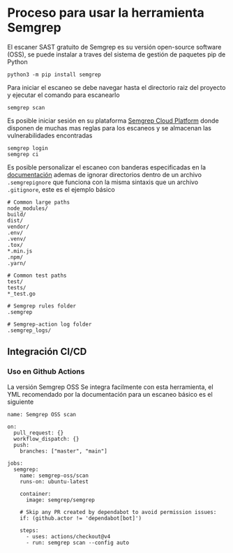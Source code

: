 # Proceso para usar la herramienta Semgrep

El escaner SAST gratuito de Semgrep es su versión open-source software (OSS), se puede instalar a traves del sistema de gestión de paquetes pip de Python

```
python3 -m pip install semgrep
```

Para iniciar el escaneo se debe navegar hasta el directorio raiz del proyecto y ejecutar el comando para escanearlo

```
semgrep scan
```

Es posible iniciar sesión en su plataforma [Semgrep Cloud Platform](https://semgrep.dev/login/) donde disponen de muchas mas reglas para los escaneos y se almacenan las vulnerabilidades encontradas

```
semgrep login
semgrep ci
```

Es posible personalizar el escaneo con banderas especificadas en la [documentación](https://semgrep.dev/docs/cli-reference-oss/) ademas de ignorar directorios dentro de un archivo ```.semgrepignore``` que funciona con la misma sintaxis que un archivo ```.gitignore```, este es el ejemplo básico

```
# Common large paths
node_modules/
build/
dist/
vendor/
.env/
.venv/
.tox/
*.min.js
.npm/
.yarn/

# Common test paths
test/
tests/
*_test.go

# Semgrep rules folder
.semgrep

# Semgrep-action log folder
.semgrep_logs/
```

## Integración CI/CD

### Uso en Github Actions

La versión Semgrep OSS Se integra facilmente con esta herramienta, el YML recomendado por la documentación para un escaneo básico es el siguiente

```
name: Semgrep OSS scan

on:
  pull_request: {}
  workflow_dispatch: {}
  push:
    branches: ["master", "main"]

jobs:
  semgrep:
    name: semgrep-oss/scan
    runs-on: ubuntu-latest

    container:
      image: semgrep/semgrep

    # Skip any PR created by dependabot to avoid permission issues:
    if: (github.actor != 'dependabot[bot]')

    steps:
      - uses: actions/checkout@v4
      - run: semgrep scan --config auto
```
